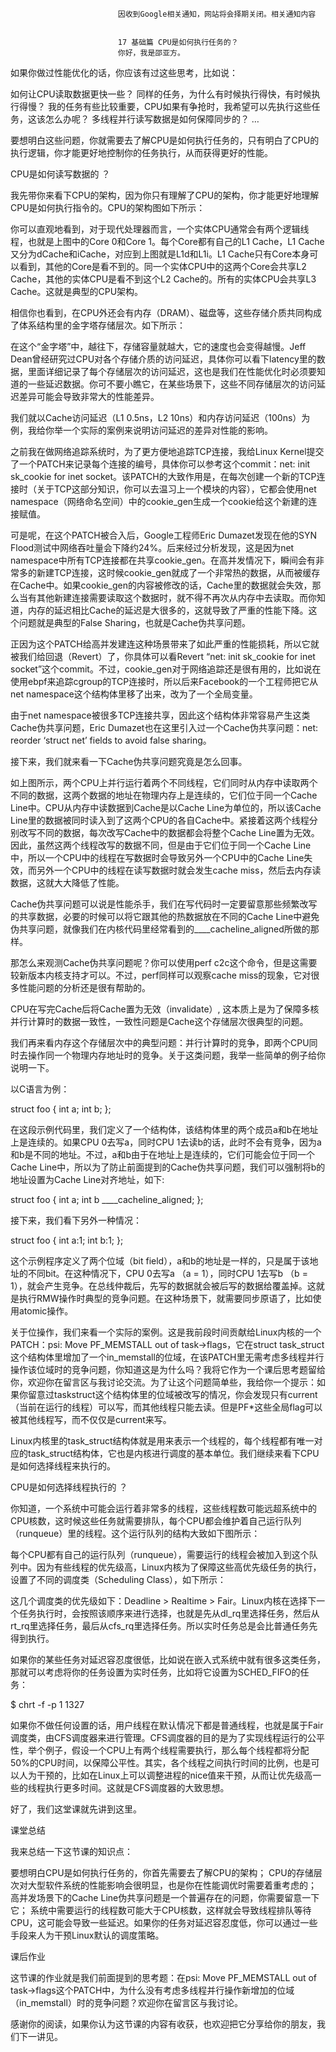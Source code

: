 
                            
                            因收到Google相关通知，网站将会择期关闭。相关通知内容
                            
                            
                            17 基础篇 CPU是如何执行任务的？
                            你好，我是邵亚方。

如果你做过性能优化的话，你应该有过这些思考，比如说：


如何让CPU读取数据更快一些？
同样的任务，为什么有时候执行得快，有时候执行得慢？
我的任务有些比较重要，CPU如果有争抢时，我希望可以先执行这些任务，这该怎么办呢？
多线程并行读写数据是如何保障同步的？
…


要想明白这些问题，你就需要去了解CPU是如何执行任务的，只有明白了CPU的执行逻辑，你才能更好地控制你的任务执行，从而获得更好的性能。

CPU是如何读写数据的 ？

我先带你来看下CPU的架构，因为你只有理解了CPU的架构，你才能更好地理解CPU是如何执行指令的。CPU的架构图如下所示：



你可以直观地看到，对于现代处理器而言，一个实体CPU通常会有两个逻辑线程，也就是上图中的Core 0和Core 1。每个Core都有自己的L1 Cache，L1 Cache又分为dCache和iCache，对应到上图就是L1d和L1i。L1 Cache只有Core本身可以看到，其他的Core是看不到的。同一个实体CPU中的这两个Core会共享L2 Cache，其他的实体CPU是看不到这个L2 Cache的。所有的实体CPU会共享L3 Cache。这就是典型的CPU架构。

相信你也看到，在CPU外还会有内存（DRAM）、磁盘等，这些存储介质共同构成了体系结构里的金字塔存储层次。如下所示：



在这个“金字塔”中，越往下，存储容量就越大，它的速度也会变得越慢。Jeff Dean曾经研究过CPU对各个存储介质的访问延迟，具体你可以看下latency里的数据，里面详细记录了每个存储层次的访问延迟，这也是我们在性能优化时必须要知道的一些延迟数据。你可不要小瞧它，在某些场景下，这些不同存储层次的访问延迟差异可能会导致非常大的性能差异。

我们就以Cache访问延迟（L1 0.5ns，L2 10ns）和内存访问延迟（100ns）为例，我给你举一个实际的案例来说明访问延迟的差异对性能的影响。

之前我在做网络追踪系统时，为了更方便地追踪TCP连接，我给Linux Kernel提交了一个PATCH来记录每个连接的编号，具体你可以参考这个commit：net: init sk_cookie for inet socket。该PATCH的大致作用是，在每次创建一个新的TCP连接时（关于TCP这部分知识，你可以去温习上一个模块的内容），它都会使用net namespace（网络命名空间）中的cookie_gen生成一个cookie给这个新建的连接赋值。

可是呢，在这个PATCH被合入后，Google工程师Eric Dumazet发现在他的SYN Flood测试中网络吞吐量会下降约24%。后来经过分析发现，这是因为net namespace中所有TCP连接都在共享cookie_gen。在高并发情况下，瞬间会有非常多的新建TCP连接，这时候cookie_gen就成了一个非常热的数据，从而被缓存在Cache中。如果cookie_gen的内容被修改的话，Cache里的数据就会失效，那么当有其他新建连接需要读取这个数据时，就不得不再次从内存中去读取。而你知道，内存的延迟相比Cache的延迟是大很多的，这就导致了严重的性能下降。这个问题就是典型的False Sharing，也就是Cache伪共享问题。

正因为这个PATCH给高并发建连这种场景带来了如此严重的性能损耗，所以它就被我们给回退（Revert）了，你具体可以看Revert “net: init sk_cookie for inet socket”这个commit。不过，cookie_gen对于网络追踪还是很有用的，比如说在使用ebpf来追踪cgroup的TCP连接时，所以后来Facebook的一个工程师把它从net namespace这个结构体里移了出来，改为了一个全局变量。

由于net namespace被很多TCP连接共享，因此这个结构体非常容易产生这类Cache伪共享问题，Eric Dumazet也在这里引入过一个Cache伪共享问题：net: reorder ‘struct net’ fields to avoid false sharing。

接下来，我们就来看一下Cache伪共享问题究竟是怎么回事。



如上图所示，两个CPU上并行运行着两个不同线程，它们同时从内存中读取两个不同的数据，这两个数据的地址在物理内存上是连续的，它们位于同一个Cache Line中。CPU从内存中读数据到Cache是以Cache Line为单位的，所以该Cache Line里的数据被同时读入到了这两个CPU的各自Cache中。紧接着这两个线程分别改写不同的数据，每次改写Cache中的数据都会将整个Cache Line置为无效。因此，虽然这两个线程改写的数据不同，但是由于它们位于同一个Cache Line中，所以一个CPU中的线程在写数据时会导致另外一个CPU中的Cache Line失效，而另外一个CPU中的线程在读写数据时就会发生cache miss，然后去内存读数据，这就大大降低了性能。

Cache伪共享问题可以说是性能杀手，我们在写代码时一定要留意那些频繁改写的共享数据，必要的时候可以将它跟其他的热数据放在不同的Cache Line中避免伪共享问题，就像我们在内核代码里经常看到的____cacheline_aligned所做的那样。

那怎么来观测Cache伪共享问题呢？你可以使用perf c2c这个命令，但是这需要较新版本内核支持才可以。不过，perf同样可以观察cache miss的现象，它对很多性能问题的分析还是很有帮助的。

CPU在写完Cache后将Cache置为无效（invalidate）, 这本质上是为了保障多核并行计算时的数据一致性，一致性问题是Cache这个存储层次很典型的问题。

我们再来看内存这个存储层次中的典型问题：并行计算时的竞争，即两个CPU同时去操作同一个物理内存地址时的竞争。关于这类问题，我举一些简单的例子给你说明一下。

以C语言为例：

struct foo {
    int a;
    int b;
};


在这段示例代码里，我们定义了一个结构体，该结构体里的两个成员a和b在地址上是连续的。如果CPU 0去写a，同时CPU 1去读b的话，此时不会有竞争，因为a和b是不同的地址。不过，a和b由于在地址上是连续的，它们可能会位于同一个Cache Line中，所以为了防止前面提到的Cache伪共享问题，我们可以强制将b的地址设置为Cache Line对齐地址，如下:

struct foo {
    int a;
    int b ____cacheline_aligned;
};


接下来，我们看下另外一种情况：

struct foo {
    int a:1;
    int b:1;
};


这个示例程序定义了两个位域（bit field），a和b的地址是一样的，只是属于该地址的不同bit。在这种情况下，CPU 0去写a （a = 1），同时CPU 1去写b （b = 1），就会产生竞争。在总线仲裁后，先写的数据就会被后写的数据给覆盖掉。这就是执行RMW操作时典型的竞争问题。在这种场景下，就需要同步原语了，比如使用atomic操作。

关于位操作，我们来看一个实际的案例。这是我前段时间贡献给Linux内核的一个PATCH：psi: Move PF_MEMSTALL out of task->flags，它在struct task_struct这个结构体里增加了一个in_memstall的位域，在该PATCH里无需考虑多线程并行操作该位域时的竞争问题，你知道这是为什么吗？我将它作为一个课后思考题留给你，欢迎你在留言区与我讨论交流。为了让这个问题简单些，我给你一个提示：如果你留意过taskstruct这个结构体里的位域被改写的情况，你会发现只有current（当前在运行的线程）可以写，而其他线程只能去读。但是PF*这些全局flag可以被其他线程写，而不仅仅是current来写。

Linux内核里的task_struct结构体就是用来表示一个线程的，每个线程都有唯一对应的task_struct结构体，它也是内核进行调度的基本单位。我们继续来看下CPU是如何选择线程来执行的。

CPU是如何选择线程执行的 ？

你知道，一个系统中可能会运行着非常多的线程，这些线程数可能远超系统中的CPU核数，这时候这些任务就需要排队，每个CPU都会维护着自己运行队列（runqueue）里的线程。这个运行队列的结构大致如下图所示：



每个CPU都有自己的运行队列（runqueue），需要运行的线程会被加入到这个队列中。因为有些线程的优先级高，Linux内核为了保障这些高优先级任务的执行，设置了不同的调度类（Scheduling Class），如下所示：



这几个调度类的优先级如下：Deadline > Realtime > Fair。Linux内核在选择下一个任务执行时，会按照该顺序来进行选择，也就是先从dl_rq里选择任务，然后从rt_rq里选择任务，最后从cfs_rq里选择任务。所以实时任务总是会比普通任务先得到执行。

如果你的某些任务对延迟容忍度很低，比如说在嵌入式系统中就有很多这类任务，那就可以考虑将你的任务设置为实时任务，比如将它设置为SCHED_FIFO的任务：


$ chrt -f -p 1 1327


如果你不做任何设置的话，用户线程在默认情况下都是普通线程，也就是属于Fair调度类，由CFS调度器来进行管理。CFS调度器的目的是为了实现线程运行的公平性，举个例子，假设一个CPU上有两个线程需要执行，那么每个线程都将分配50%的CPU时间，以保障公平性。其实，各个线程之间执行时间的比例，也是可以人为干预的，比如在Linux上可以调整进程的nice值来干预，从而让优先级高一些的线程执行更多时间。这就是CFS调度器的大致思想。

好了，我们这堂课就先讲到这里。

课堂总结

我来总结一下这节课的知识点：


要想明白CPU是如何执行任务的，你首先需要去了解CPU的架构；
CPU的存储层次对大型软件系统的性能影响会很明显，也是你在性能调优时需要着重考虑的；
高并发场景下的Cache Line伪共享问题是一个普遍存在的问题，你需要留意一下它；
系统中需要运行的线程数可能大于CPU核数，这样就会导致线程排队等待CPU，这可能会导致一些延迟。如果你的任务对延迟容忍度低，你可以通过一些手段来人为干预Linux默认的调度策略。


课后作业

这节课的作业就是我们前面提到的思考题：在psi: Move PF_MEMSTALL out of task->flags这个PATCH中，为什么没有考虑多线程并行操作新增加的位域（in_memstall）时的竞争问题？欢迎你在留言区与我讨论。

感谢你的阅读，如果你认为这节课的内容有收获，也欢迎把它分享给你的朋友，我们下一讲见。

                        
                        
                            